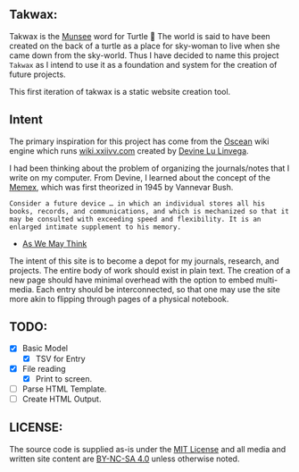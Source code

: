 ## Takwax:
Takwax is the [Munsee](https://en.wiktionary.org/wiki/takwax) word for Turtle 🐢
The world is said to have been created on the back of a turtle as a place for sky-woman to live when she came down from the sky-world. Thus I have decided to name this project `Takwax` as I intend to use it as a foundation and system for the creation of future projects.

This first iteration of takwax is a static website creation tool.

## Intent
The primary inspiration for this project has come from the [Oscean](https://github.com/XXIIVV/oscean) wiki engine which runs [wiki.xxiivv.com](https://wiki.xxiivv.com/site/home.html) created by [Devine Lu Linvega](https://merveilles.town/@neauoire).

I had been thinking about the problem of organizing the journals/notes that I write on my computer. From Devine, I learned about the concept of the [Memex](https://en.wikipedia.org/wiki/Memex), which was first theorized in 1945 by Vannevar Bush.
```
Consider a future device … in which an individual stores all his books, records, and communications, and which is mechanized so that it may be consulted with exceeding speed and flexibility. It is an enlarged intimate supplement to his memory.
```
- [As We May Think](https://www.theatlantic.com/magazine/archive/1945/07/as-we-may-think/303881/)

The intent of this site is to become a depot for my journals, research, and projects. The entire body of work should exist in plain text. The creation of a new page should have minimal overhead with the option to embed multi-media. Each entry should be interconnected, so that one may use the site more akin to flipping through pages of a physical notebook.

## TODO:
- [x] Basic Model
  - [x] TSV for Entry
- [x] File reading
  - [x] Print to screen.
- [ ] Parse HTML Template.
- [ ] Create HTML Output.

## LICENSE:
The source code is supplied as-is under the [MIT License](https://github.com/jamie-tucker/takwax/blob/main/LICENSE) and all media and written site content are [BY-NC-SA 4.0](https://creativecommons.org/licenses/by-nc-sa/4.0/) unless otherwise noted.
